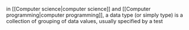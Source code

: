 in [[Computer science|computer science]] and [[Computer programming|computer programming]], a data type (or simply type) is a collection of grouping of data values, usually specified by a test 